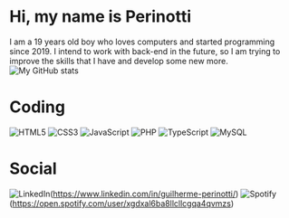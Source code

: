 # Hi, my name is Perinotti
I am a 19 years old boy who loves computers and started programming since 2019.
I intend to work with back-end in the future, so I am trying to improve the skills that I have and develop some new more.
![My GitHub stats](https://github-readme-stats.vercel.app/api?username=euperinotti&show_icons=true&theme=github_dark)

# Coding
![HTML5](https://img.shields.io/badge/html5-%23E34F26.svg?style=for-the-badge&logo=html5&logoColor=white)
![CSS3](https://img.shields.io/badge/css3-%231572B6.svg?style=for-the-badge&logo=css3&logoColor=white)
![JavaScript](https://img.shields.io/badge/javascript-%23323330.svg?style=for-the-badge&logo=javascript&logoColor=%23F7DF1E)
![PHP](https://img.shields.io/badge/php-%23777BB4.svg?style=for-the-badge&logo=php&logoColor=white)
![TypeScript](https://img.shields.io/badge/typescript-%23007ACC.svg?style=for-the-badge&logo=typescript&logoColor=white)
![MySQL](https://img.shields.io/badge/MySQL-00000F?style=for-the-badge&logo=mysql&logoColor=white)


# Social
![LinkedIn](https://img.shields.io/badge/LinkedIn-0077B5?style=for-the-badge&logo=linkedin&logoColor=white)(https://www.linkedin.com/in/guilherme-perinotti/)
![Spotify](https://img.shields.io/badge/Spotify-1ED760?style=for-the-badge&logo=spotify&logoColor=white)(https://open.spotify.com/user/xgdxal6ba8llcllcgqa4qvmzs)